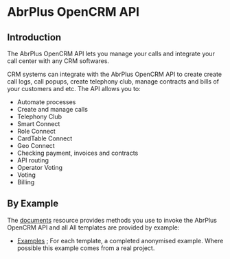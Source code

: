 # AbrPlus OpenCRM API

## Introduction

The AbrPlus OpenCRM API lets you manage your calls and integrate your call center with any CRM softwares.

CRM systems can integrate with the AbrPlus OpenCRM API to create create call logs, call popups, create telephony club, manage contracts and bills of your customers and etc. The API allows you to:

- Automate processes
- Create and manage calls
- Telephony Club
- Smart Connect
- Role Connect
- CardTable Connect
- Geo Connect
- Checking payment, invoices and contracts
- API routing
- Operator Voting
- Voting
- Billing

## By Example
The [documents]() resource provides methods you use to invoke the AbrPlus OpenCRM API and all All templates are provided by example:

- [Examples]() ; For each template, a completed anonymised example. Where possible this example comes from a real project.